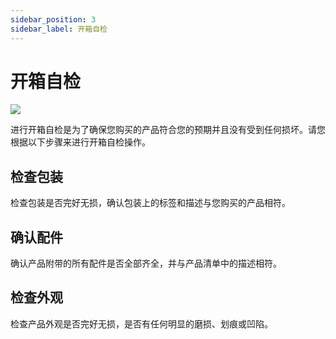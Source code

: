 ```yaml
---
sidebar_position: 3
sidebar_label: 开箱自检
---
```


# 开箱自检


![](https://wiki-media-ef.oss-cn-hongkong.aliyuncs.com/docs/microbit/interesting-case/cutebot-fun-football-game-kit/cases-libraries/images/football-game-packing-list.png)

进行开箱自检是为了确保您购买的产品符合您的预期并且没有受到任何损坏。请您根据以下步骤来进行开箱自检操作。

## 检查包装

检查包装是否完好无损，确认包装上的标签和描述与您购买的产品相符。

## 确认配件

确认产品附带的所有配件是否全部齐全，并与产品清单中的描述相符。

## 检查外观
检查产品外观是否完好无损，是否有任何明显的磨损、划痕或凹陷。
